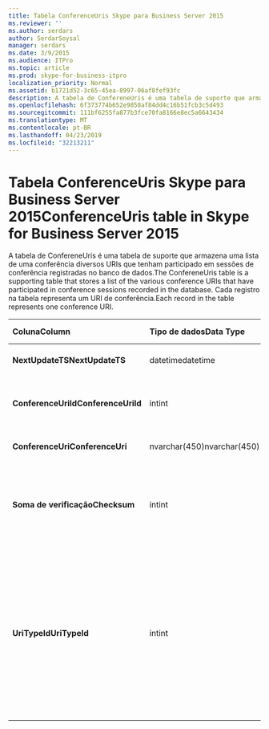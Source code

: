 ```yaml
---
title: Tabela ConferenceUris Skype para Business Server 2015
ms.reviewer: ''
ms.author: serdars
author: SerdarSoysal
manager: serdars
ms.date: 3/9/2015
ms.audience: ITPro
ms.topic: article
ms.prod: skype-for-business-itpro
localization_priority: Normal
ms.assetid: b1721d52-3c65-45ea-8997-06af8fef93fc
description: A tabela de ConfereneUris é uma tabela de suporte que armazena uma lista de uma conferência diversos URIs que tenham participado em sessões de conferência registradas no banco de dados. Cada registro na tabela representa um URI de conferência.
ms.openlocfilehash: 6f373774b652e9858af84dd4c16b51fcb3c5d493
ms.sourcegitcommit: 111bf6255fa877b3fce70fa8166e8ec5a6643434
ms.translationtype: MT
ms.contentlocale: pt-BR
ms.lasthandoff: 04/23/2019
ms.locfileid: "32213211"
---
```

# <a name="conferenceuris-table-in-skype-for-business-server-2015"></a><span data-ttu-id="30ae1-104">Tabela ConferenceUris Skype para Business Server 2015</span><span class="sxs-lookup"><span data-stu-id="30ae1-104">ConferenceUris table in Skype for Business Server 2015</span></span>
 
<span data-ttu-id="30ae1-105">A tabela de ConfereneUris é uma tabela de suporte que armazena uma lista de uma conferência diversos URIs que tenham participado em sessões de conferência registradas no banco de dados.</span><span class="sxs-lookup"><span data-stu-id="30ae1-105">The ConfereneUris table is a supporting table that stores a list of the various conference URIs that have participated in conference sessions recorded in the database.</span></span> <span data-ttu-id="30ae1-106">Cada registro na tabela representa um URI de conferência.</span><span class="sxs-lookup"><span data-stu-id="30ae1-106">Each record in the table represents one conference URI.</span></span>
  
|<span data-ttu-id="30ae1-107">**Coluna**</span><span class="sxs-lookup"><span data-stu-id="30ae1-107">**Column**</span></span>|<span data-ttu-id="30ae1-108">**Tipo de dados**</span><span class="sxs-lookup"><span data-stu-id="30ae1-108">**Data Type**</span></span>|<span data-ttu-id="30ae1-109">**Chave/índice**</span><span class="sxs-lookup"><span data-stu-id="30ae1-109">**Key/Index**</span></span>|<span data-ttu-id="30ae1-110">**Detalhes**</span><span class="sxs-lookup"><span data-stu-id="30ae1-110">**Details**</span></span>|
|:-----|:-----|:-----|:-----|
|<span data-ttu-id="30ae1-111">**NextUpdateTS**</span><span class="sxs-lookup"><span data-stu-id="30ae1-111">**NextUpdateTS**</span></span> <br/> |<span data-ttu-id="30ae1-112">datetime</span><span class="sxs-lookup"><span data-stu-id="30ae1-112">datetime</span></span>  <br/> |<span data-ttu-id="30ae1-113">Primária</span><span class="sxs-lookup"><span data-stu-id="30ae1-113">Primary</span></span>  <br/> |<span data-ttu-id="30ae1-114">Carimbo de hora, interno usado.</span><span class="sxs-lookup"><span data-stu-id="30ae1-114">Time stamp, Internal used.</span></span>  <br/> |
|<span data-ttu-id="30ae1-115">**ConferenceUriId**</span><span class="sxs-lookup"><span data-stu-id="30ae1-115">**ConferenceUriId**</span></span> <br/> |<span data-ttu-id="30ae1-116">int</span><span class="sxs-lookup"><span data-stu-id="30ae1-116">int</span></span>  <br/> |<span data-ttu-id="30ae1-117">Primária</span><span class="sxs-lookup"><span data-stu-id="30ae1-117">Primary</span></span>  <br/> |<span data-ttu-id="30ae1-118">Número exclusivo que identifica o URI desta conferência.</span><span class="sxs-lookup"><span data-stu-id="30ae1-118">Unique number identifying this conference URI.</span></span>  <br/> |
|<span data-ttu-id="30ae1-119">**ConferenceUri**</span><span class="sxs-lookup"><span data-stu-id="30ae1-119">**ConferenceUri**</span></span> <br/> |<span data-ttu-id="30ae1-120">nvarchar(450)</span><span class="sxs-lookup"><span data-stu-id="30ae1-120">nvarchar(450)</span></span>  <br/> ||<span data-ttu-id="30ae1-121">URI da conferência.</span><span class="sxs-lookup"><span data-stu-id="30ae1-121">Conference URI.</span></span>  <br/> |
|<span data-ttu-id="30ae1-122">**Soma de verificação**</span><span class="sxs-lookup"><span data-stu-id="30ae1-122">**Checksum**</span></span> <br/> |<span data-ttu-id="30ae1-123">int</span><span class="sxs-lookup"><span data-stu-id="30ae1-123">int</span></span>  <br/> ||<span data-ttu-id="30ae1-124">Soma de verificação de ConferenceUri.</span><span class="sxs-lookup"><span data-stu-id="30ae1-124">Checksum of ConferenceUri.</span></span> <span data-ttu-id="30ae1-125">Usado para aumenta a velocidade de pesquisas de banco de dados.</span><span class="sxs-lookup"><span data-stu-id="30ae1-125">Used to increases the speed of database searches.</span></span>  <br/> |
|<span data-ttu-id="30ae1-126">**UriTypeId**</span><span class="sxs-lookup"><span data-stu-id="30ae1-126">**UriTypeId**</span></span> <br/> |<span data-ttu-id="30ae1-127">int</span><span class="sxs-lookup"><span data-stu-id="30ae1-127">int</span></span>  <br/> |<span data-ttu-id="30ae1-128">Externa</span><span class="sxs-lookup"><span data-stu-id="30ae1-128">Foreign</span></span>  <br/> |<span data-ttu-id="30ae1-129">Tipo de URI, como conf:chat para conferência de mensagem Instantânea ou conf:audio-vídeo para conferência de áudio/vídeo.</span><span class="sxs-lookup"><span data-stu-id="30ae1-129">URI type, such as conf:chat for IM conference, or conf:audio-video for audio/video conference.</span></span> <span data-ttu-id="30ae1-130">Consulte a tabela de [tabela UriTypes](uritypes.md) para obter mais informações.</span><span class="sxs-lookup"><span data-stu-id="30ae1-130">See the [UriTypes table](uritypes.md) table for more information.</span></span> <br/> |
   


